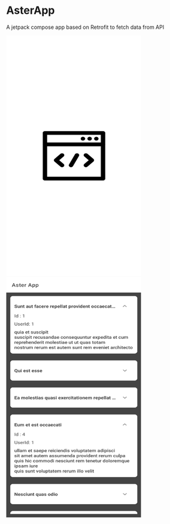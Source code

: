 # AsterApp
A jetpack compose app based on Retrofit to fetch data from API

<img src="/app/asterSplash.jpg" alt= “” width="360" height="640">
<img src="/app/asterData.jpg" alt= “” width="360" height="640">
